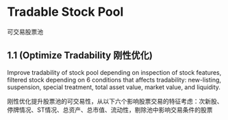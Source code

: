# Tradable Stock Pool
可交易股票池
## 1.1 (Optimize Tradability 刚性优化)
Improve tradability of stock pool depending on inspection of stock features, filtered stock depending on 6 conditions that affects tradability: new-listing, suspension, special treatment, total asset value, market value, and liquidity.


刚性优化提升股票池的可交易性，从以下六个影响股票交易的特征考虑：次新股、停牌情况、ST情况、总资产、总市值、流动性，剔除池中影响交易条件的股票
